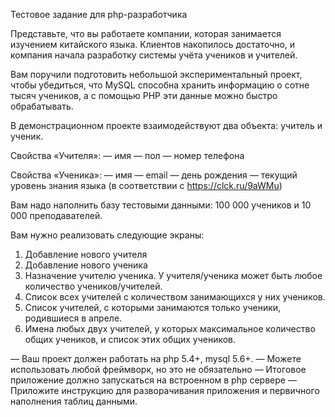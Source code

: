 Тестовое задание для php-разработчика

Представьте, что вы работаете компании, которая занимается изучением китайского языка. Клиентов накопилось достаточно, и компания начала разработку системы учёта учеников и учителей.

Вам поручили подготовить небольшой экспериментальный проект, чтобы убедиться, что MySQL способна хранить информацию о сотне тысяч учеников, а с помощью PHP эти данные можно быстро обрабатывать.

В демонстрационном проекте взаимодействуют два объекта: учитель и ученик.

Свойства «Учителя»:
— имя
— пол
— номер телефона

Свойства «Ученика»:
— имя
— email
— день рождения
— текущий уровень знания языка (в соответствии с https://clck.ru/9aWMu)

Вам надо наполнить базу тестовыми данными: 100 000 учеников и 10 000 преподавателей. 

Вам нужно реализовать следующие экраны:
1. Добавление нового учителя
2. Добавление нового ученика
3. Назначение учителю ученика. У учителя/ученика может быть любое количество учеников/учителей.
4. Список всех учителей с количеством занимающихся у них учеников.
5. Список учителей, с которыми занимаются только ученики, родившиеся в апреле.
6. Имена любых двух учителей, у которых максимальное количество общих учеников, и список этих общих учеников.

— Ваш проект должен работать на php 5.4+, mysql 5.6+.
— Можете использовать любой фреймворк, но это не обязательно
— Итоговое приложение должно запускаться на встроенном в php сервере
— Приложите инструкцию для разворачивания приложения и первичного наполнения таблиц данными.
